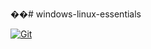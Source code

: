 ��#   w i n d o w s - l i n u x - e s s e n t i a l s  

[![Git](https://app.soluble.cloud/api/v1/public/badges/c1775115-06d7-4483-a307-be07b796e02a.svg?orgId=135879200641)](https://app.soluble.cloud/repos/details/github.com/ericheiser/windows-linux-essentials?orgId=135879200641)  
 